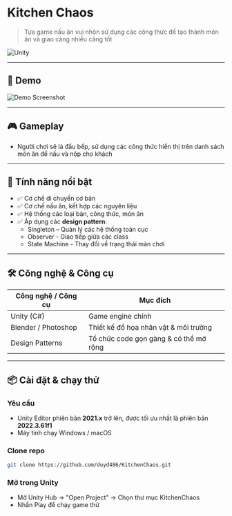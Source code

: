 # Kitchen Chaos
> Tựa game nấu ăn vui nhộn sử dụng các công thức để tạo thành món ăn và giao càng nhiều càng tốt

![Unity](https://img.shields.io/badge/engine-Unity-000?logo=unity)

---

## 📸 Demo



![Demo Screenshot](./Screenshots/demo.png)

---

## 🎮 Gameplay

- Người chơi sẽ là đầu bếp, sử dụng các công thức hiển thị trên danh sách món ăn để nấu và nộp cho khách

---

## 🧩 Tính năng nổi bật

- ✅ Cơ chế di chuyển cơ bản
- ✅ Cơ chế nấu ăn, kết hợp các nguyên liệu
- ✅ Hệ thống các loại bàn, công thức, món ăn
- ✅ Áp dụng các **design pattern**:
  - Singleton – Quản lý các hệ thống toàn cục
  - Observer - Giao tiếp giữa các class
  - State Machine - Thay đổi về trạng thái màn chơi

---

## 🛠️ Công nghệ & Công cụ

| Công nghệ / Công cụ | Mục đích |
|---------------------|----------|
| Unity (C#)          | Game engine chính |
| Blender / Photoshop  | Thiết kế đồ họa nhân vật & môi trường |
| Design Patterns     | Tổ chức code gọn gàng & có thể mở rộng |

---

## 📦 Cài đặt & chạy thử

### Yêu cầu
- Unity Editor phiên bản **2021.x** trở lên, được tối ưu nhất là phiên bản **2022.3.61f1**
- Máy tính chạy Windows / macOS

### Clone repo

```bash
git clone https://github.com/duyd486/KitchenChaos.git
```
### Mở trong Unity
- Mở Unity Hub → "Open Project" → Chọn thư mục KitchenChaos
- Nhấn Play để chạy game thử
